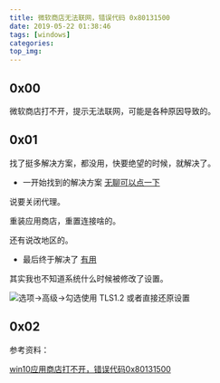 ```yaml
---
title: 微软商店无法联网，错误代码 0x80131500
date: 2019-05-22 01:38:46
tags: [windows]
categories:
top_img:
---
```


## 0x00

微软商店打不开，提示无法联网，可能是各种原因导致的。

<!--more-->

## 0x01

找了挺多解决方案，都没用，快要绝望的时候，就解决了。


- 一开始找到的解决方案 [无聊可以点一下](https://answers.microsoft.com/zh-hans/windows/forum/windows_10-windows_store/microsoft-store/7cb3c3c8-b575-4766-a1c4-a25e94706c0b)

说要关闭代理。

重装应用商店，重置连接啥的。

还有说改地区的。

- 最后终于解决了 [有用](https://www.cnblogs.com/gitwow/p/10344374.html)

其实我也不知道系统什么时候被修改了设置。

![选项->高级->勾选使用 TLS1.2 或者直接还原设置](https://blog-1253523830.cosgz.myqcloud.com/assets/img/20190526014602.png)

## 0x02

参考资料：

[win10应用商店打不开，错误代码0x80131500](https://www.cnblogs.com/gitwow/p/10344374.html)